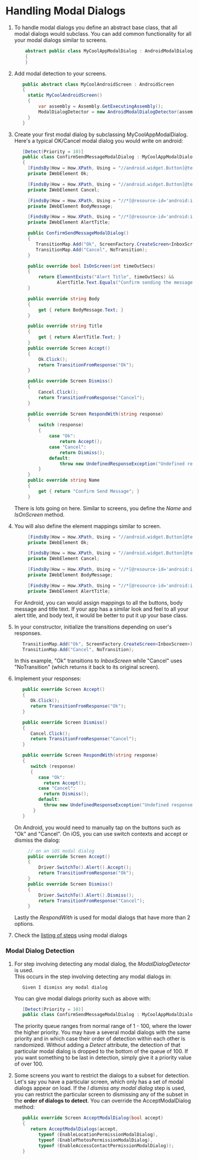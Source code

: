 # Handling Modal Dialogs

1. To handle modal dialogs you define an abstract base class, that all modal dialogs would subclass.  You can add common functionality for all your modal dialogs similar to screens.  

   ```csharp
       abstract public class MyCoolAppModalDialog : AndroidModalDialog
       {
       }
   ```
2. Add modal detection to your screens.  

   ```csharp
      public abstract class MyCoolAndroidScreen : AndroidScreen 
      { 
        static MyCoolAndroidScreen()
        {
            var assembly = Assembly.GetExecutingAssembly();
            ModalDialogDetector = new AndroidModalDialogDetector(assembly, typeof(MyCoolAppModalDialog));
        }         
      }
   ```
3. Create your first modal dialog by subclassing MyCoolAppModalDialog.  Here's a typical OK/Cancel modal dialog you would write on android:

   ```csharp
      [Detect(Priority = 10)]
      public class ConfirmSendMessageModalDialog : MyCoolAppModalDialog
      {
        [FindsBy(How = How.XPath, Using = "//android.widget.Button[@text='OK']")]
        private IWebElement Ok;

        [FindsBy(How = How.XPath, Using = "//android.widget.Button[@text='Cancel']")]
        private IWebElement Cancel;

        [FindsBy(How = How.XPath, Using = "//*[@resource-id='android:id/message']")]
        private IWebElement BodyMessage;

        [FindsBy(How = How.XPath, Using = "//*[@resource-id='android:id/alertTitle']")]
        private IWebElement AlertTitle;

        public ConfirmSendMessageModalDialog()
        {
           TransitionMap.Add("Ok", ScreenFactory.CreateScreen<InboxScreen>);
           TransitionMap.Add("Cancel", NoTransition);
        }

        public override bool IsOnScreen(int timeOutSecs)
        {
            return ElementExists("Alert Title", timeOutSecs) &&
                   AlertTitle.Text.Equals("Confirm sending the message?");
        }

        public override string Body
        {
            get { return BodyMessage.Text; }
        }

        public override string Title
        {
            get { return AlertTitle.Text; }
        }
        public override Screen Accept()
        {
            Ok.Click();
            return TransitionFromResponse("Ok");
        }

        public override Screen Dismiss()
        {
            Cancel.Click();
            return TransitionFromResponse("Cancel");
        }

        public override Screen RespondWith(string response)
        {
            switch (response)
            {
                case "Ok":
                    return Accept();
                case "Cancel":
                    return Dismiss();
                default:
                    throw new UndefinedResponseException("Undefined response of: " + response);
            }
        }
        public override string Name
        {
            get { return "Confirm Send Message"; }
        }
   ```
   There is lots going on here.  Similar to screens, you define the *Name* and *IsOnScreen* method.
   
4. You will also define the element mappings similar to screen. 

   ```csharp
        [FindsBy(How = How.XPath, Using = "//android.widget.Button[@text='OK']")]
        private IWebElement Ok;

        [FindsBy(How = How.XPath, Using = "//android.widget.Button[@text='Cancel']")]
        private IWebElement Cancel;

        [FindsBy(How = How.XPath, Using = "//*[@resource-id='android:id/message']")]
        private IWebElement BodyMessage;

        [FindsBy(How = How.XPath, Using = "//*[@resource-id='android:id/alertTitle']")]
        private IWebElement AlertTitle;
   ```
   For Android, you can would assign mappings to all the buttons, body message and title text.  If your app has a similar look and feel to all your alert title, and body text, it would be better to put it up your base class.
5. In your constructor, initialize the transitions depending on user's responses.  

   ```csharp
      TransitionMap.Add("Ok", ScreenFactory.CreateScreen<InboxScreen>);
      TransitionMap.Add("Cancel", NoTransition);
   ```
   In this example, "Ok" transitions to *InboxScreen* while "Cancel" uses "NoTransition" (which returns it back to its original screen).

6. Implement your responses:

   ```csharp
      public override Screen Accept()
      {
         Ok.Click();
         return TransitionFromResponse("Ok");
      }

      public override Screen Dismiss()
      {
         Cancel.Click();
         return TransitionFromResponse("Cancel");
      }

      public override Screen RespondWith(string response)
      {
         switch (response)
         {
            case "Ok":
              return Accept();
            case "Cancel":
              return Dismiss();
            default:
              throw new UndefinedResponseException("Undefined response of: " + response);
          }
      }
   ```
   On Android, you would need to manually tap on the buttons such as "Ok" and "Cancel".  On iOS, you can use switch contexts and accept or dismiss the dialog:
   
   ```csharp
        // on an iOS modal dialog
        public override Screen Accept()
        {
            Driver.SwitchTo().Alert().Accept(); 
            return TransitionFromResponse("Ok");
        }
        public override Screen Dismiss()
        {
            Driver.SwitchTo().Alert().Dismiss();
            return TransitionFromResponse("Cancel");
        }
   ```
   Lastly the *RespondWith* is used for modal dialogs that have more than 2 options.

7. Check the [listing of steps](https://github.com/glorylo/Joyride/blob/develop/docs/PredefinedSteps.md#modal-dialogs) using modal dialogs
   

### Modal Dialog Detection

1. For step involving detecting any modal dialog, the *ModalDialogDetector* is used.  
   This occurs in the  step involving detecting any modal dialogs in:
   ```gherkin
      Given I dismiss any modal dialog
   ```
   You can give modal dialogs priority such as above with:

   ```csharp
      [Detect(Priority = 10)]
      public class ConfirmSendMessageModalDialog : MyCoolAppModalDialog
   ```
   The priority queue ranges from normal range of 1 - 100, where the lower the higher priority.  You may have a several modal dialogs with the same priority and in which case their order of detection within each other is randomized. Without adding a *Detect* attribute, the detection of that particular modal dialog is dropped to the bottom of the queue of 100.  If you want something to be last in detection, simply give it a priority value of over 100.
   
2. Some screens you want to restrict the dialogs to a subset for detection.  Let's say you have a particular screen, which only has a set of modal dialogs appear on load.  If the *I dismiss any modal dialog* step is used, you can restrict the particular screen to dismissing any of the subset in the **order of dialogs to detect**.  You can override the AcceptModalDialog method:
   ```csharp
      public override Screen AcceptModalDialog(bool accept)
      {
         return AcceptModalDialogs(accept, 
            typeof (EnableLocationPermissionModalDialog),
            typeof (EnablePhotosPermissionModalDialog),
            typeof (EnableAccessContactPermissionModalDialog));
      }
   ```
   
